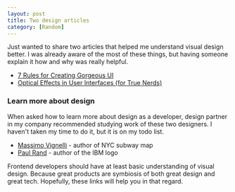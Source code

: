 ```yaml
---
layout: post
title: Two design articles
category: [Random]
---
```


Just wanted to share two articles that helped me understand visual design better.
I was already aware of the most of these things, but having someone explain it how and why was really helpful.

* [7 Rules for Creating Gorgeous UI](https://medium.com/@erikdkennedy/7-rules-for-creating-gorgeous-ui-part-1-559d4e805cda)
* [Optical Effects in User Interfaces (for True Nerds)](https://medium.muz.li/optical-effects-9fca82b4cd9a)

### Learn more about design

When asked how to learn more about design as a developer,
design partner in my company recommended studying work of these two designers.
I haven't taken my time to do it, but it is on my todo list.

* [Massimo Vignelli](https://en.wikipedia.org/wiki/Massimo_Vignelli) - author of NYC subway map
* [Paul Rand](https://en.wikipedia.org/wiki/Paul_Rand) - author of the IBM logo

Frontend developers should have at least basic understanding of visual design.
Because great products are symbiosis of both great design and great tech.
Hopefully, these links will help you in that regard.
